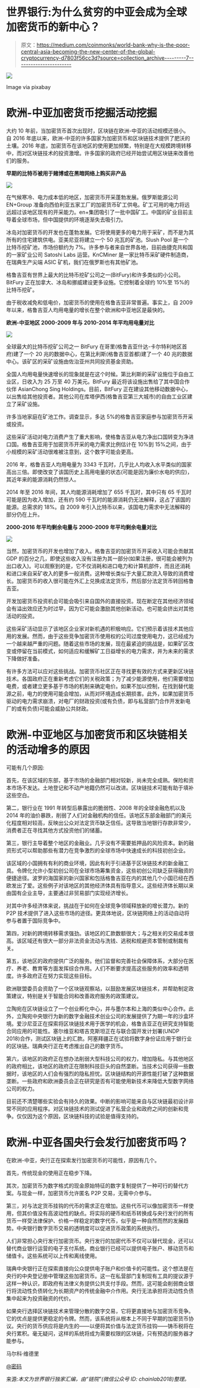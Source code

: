 # 世界银行:为什么贫穷的中亚会成为全球加密货币的新中心？

> 原文：<https://medium.com/coinmonks/world-bank-why-is-the-poor-central-asia-becoming-the-new-center-of-the-global-cryptocurrency-d7803f56cc3d?source=collection_archive---------7----------------------->

![](img/9b9220a27adc51075dcc3ff5b4f4e0c0.png)

Image via pixabay

# 欧洲-中亚加密货币挖掘活动挖掘

大约 10 年前，当加密货币首次出现时，区块链在欧洲-中亚的活动规模还很小。自 2016 年底以来，欧洲-中亚的许多国家为加密货币和区块链技术提供了肥沃的土壤。2016 年底，加密货币在该地区的使用更加频繁，特别是在大规模跨境转移中，而对区块链技术的投资激增。许多国家的政府已经开始尝试用区块链来改善他们的服务。

**早期的比特币被用于赌博或在黑暗网络上购买非产品**

![](img/464e2f347fbe2e66b8ca32c21e5e3e71.png)

在气候寒冷、电力成本低的地区，加密货币开采蓬勃发展。俄罗斯能源公司 EN+Group 准备向西伯利亚五家工厂的加密货币矿工供电。矿工可用的电力将远远超过该地区现有的开采能力。en+集团吸引了一批中国矿工。中国的矿业目前主导着全球市场，但中国提供的环境逐渐失去吸引力。

冰岛对加密货币的开发也在蓬勃发展。它将使用更多的电力用于采矿，而不是为其所有的住宅建筑供电。亚美尼亚将建立一个 50 兆瓦的矿池。Slush Pool 是一个比特币挖矿池，市场份额约为 7%。许多参与者来自世界各地，目前由捷克共和国的一家矿业公司 Satoshi Labs 运营。KnCMiner 是一家比特币采矿硬件制造商，在瑞典生产尖端 ASIC 矿机，我们在俄罗斯也有其他矿池。

格鲁吉亚有世界上最大的比特币挖矿公司之一(BitFury)和许多类似的小公司。BitFury 正在加拿大、冰岛和挪威建设更多设施。它控制着全球约 10%至 15%的比特币挖矿。

由于税收减免和低电价，加密货币的使用在格鲁吉亚非常普遍。事实上，自 2009 年以来，格鲁吉亚人均用电量的增长在整个欧洲和中亚地区是最快的。

**欧洲-中亚地区 2000-2009 年与 2010-2014 年平均用电量对比**

![](img/3f690e620f0357bc676c3e5a36634486.png)

全球最大的比特币挖矿公司之一 BitFury 在哥里(格鲁吉亚什达-卡尔特利地区首府)建了一个 20 兆的数据中心，在第比利斯(格鲁吉亚首都)建了一个 40 兆的数据中心。该矿区的采矿设施由佐治亚州共同投资基金资助。

全国人均用电量快速增长的现象就是在这个时候。第比利斯的采矿设施位于自由工业区，日收入为 25 万至 40 万美元。BitFury 最近将该设施出售给了其中国合作伙伴 AsianChong Sing Holdings。目前，BitFury 正在建设其他移动数据中心，以出售给其他投资者。其他公司在库塔伊西(格鲁吉亚第三大城市)的自由工业区建立了采矿设施。

许多当地家庭在矿池工作。调查显示，多达 5%的格鲁吉亚家庭参与加密货币开采或投资。

这些采矿活动对电力消费产生了重大影响，使格鲁吉亚从电力净出口国转变为净进口国。格鲁吉亚用于加密货币开采的电力需求比例估计在 10%到 15%之间，由于小规模的采矿活动很难被注意到，这个数字可能会更高。

2016 年，格鲁吉亚人均用电量为 3343 千瓦时，几乎比人均收入水平类似的国家高出三倍。即使改变了该国历史上高用电量的状态(可能是因为廉价水电的供应)，其近年来的能源消耗仍然惊人。

2014 年至 2016 年间，其人均能源消耗增加了 655 千瓦时，其中只有 65 千瓦时可能是因为收入增加，还有约 590 千瓦时的能源消耗仍无法解释，这占了该国的能源。总需求的 18%。自 2009 年引入比特币以来，该国电力需求中无法解释的部分仍在上升。

**2000-2016 年平均剩余电量与 2000-2009 年平均剩余电量对比**

![](img/5a1aa144fda9d8918d1bdf640f8eb852.png)

当然，加密货币的开发也增加了收入。格鲁吉亚的加密货币开采收入可能会贡献其 GDP 的百分之几，即使这些收入没有注册为其一部分(如果注册，很可能会被列为出口收入)。可以观察到的是，它不仅消耗和进口电力和计算机部件，而且还消耗和进口来自采矿收入的更多一般消费。这种增长类似于大量汇款流入导致的消费增长。加密货币的收入很可能在外汇上兑换成法定货币，然后部分法定货币转回格鲁吉亚。

开发加密货币投资机会可能会吸引来自国外的直接投资。现在断定在其他经济领域会有溢出效应还为时过早，因为它可能会激励其他创新活动，也可能会挤出对其他活动的投资。

这些采矿活动显示了该地区企业家对新机遇的积极响应。它们预示着该技术其他应用的发展。然而，由于这些竞争加密货币使用权的公司过度使用电力，这已经成为一个越来越严重的问题。随着这些市场的发展，现在最紧迫的挑战是，如果矿区改变或停留在当前模式，如何适应和缓解矿工日益增长的电力需求，并为未来的需求下降做好准备。

有许多方法可以应对这些挑战。加密货币社区正在寻找更有效的方式来更新区块链技术。各国政府正在重新考虑它们的关税政策；为了减少能源使用，他们需要增加电费，或者建立更多基于市场的机制来确定电价。如果不加以控制，在找到替代能源之前，电力的使用可能会增加，从而对环境造成长期损害。此外，如果加密货币驱动的电力需求崩溃，对电厂的财政投资(或有负债，即与私营部门合作开发新电厂的或有负债)可能会威胁公共财政。

# 欧洲-中亚地区与加密货币和区块链相关的活动增多的原因

可能有几个原因:

首先，在该区域的东部，基于市场的金融部门相对较新，尚未完全成熟。保险和资本市场不发达。土地登记和不动产地籍仍然可以改进。区块链技术可能有助于填补这些空白。

第二，银行业在 1991 年转型后暴露出的脆弱性、2008 年的全球金融危机以及 2014 年的油价暴跌，削弱了人们对金融机构的信任。该地区东部金融部门的美元化程度相对较高，反映出公众对法定货币缺乏信任。这导致当地银行存款非常少，消费者正在寻找其他方式投资他们的储蓄。

第三，银行主导着整个地区的金融业。几乎没有不需要抵押品的风险资本。新的融资形式可以帮助那些有潜力在竞争激烈的全球市场中快速成长的科技初创企业。

该区域的小国拥有有利的商业环境，因此有利于引进基于区块链技术的新金融工具。令牌化允许小型初创公司在全球市场筹集资金，这些初创公司缺乏获得融资的便捷途径。波罗的海国家的新兴国家和包括格鲁吉亚在内的其他几个小国已经在西欧发出了爱。这些例子对该地区的其他经济体具有指导意义。这些经济体长期以来由国有企业主导，主要通过非贸易部门实现经济增长。

对其中许多经济体来说，挑战在于如何在全球竞争领域释放新的增长潜力。新的 P2P 技术提供了进入这些市场的途径。更具体地说，区块链网络上的活动自动将参与者置于国际竞争中。

第四，对新的跨境转移需求强劲。该地区的汇款数额很大；与之相关的交易成本很高。该区域还有很大一部分非法资金流动与洗钱、逃税和规避资本管制或制裁有关。

第五，该地区的政府提供广泛的服务。他们监督和完善社会保障体系，大部分在医疗、养老、教育等方面发挥综合作用。人们不断要求提高这些服务的效率和透明度。许多政府正在努力实现这些目标。

欧洲联盟委员会资助了一个区块链观察站，以鼓励发展区块链技术，并帮助制定政策建议，特别是关于智能合同和改善政府服务的政策建议。

立陶宛在区块链设立了一个创业孵化中心，并与墨尔本和上海的类似中心合作。此外，立陶宛中央银行为新的数字金融技术创业公司的发展提供了为期一年的沙盒环境。爱沙尼亚正在探索将区块链技术用于医学的机会，格鲁吉亚正在研究支持智能合同应用的可能性。塞尔维亚和塔吉克斯坦正在与联合国开发计划署(UNDP 2018)合作，测试区块链上的汇款。阿塞拜疆正在试验将数字身份证应用于银行业的区块链。瑞典央行正在考虑推出自己的数字货币。

第六，该地区的政府正在想办法削弱大型科技公司的权力，增加隐私。与其他地区的政府相比，该地区的政府正在限制科技巨头的自然垄断。当技术公司获得一些数据时，该地区的人们会有强烈的隐私担忧。区块链结构的开源性能打破了这种数据垄断。一些政府和欧洲委员会正在研究是否有可能使用新技术来降低大型数字网络公司的权力。

目前还不清楚哪些实验会有持久的效果。中断的影响可能来自与区块链最初设计非常不同的应用程序。对区块链技术的测试促进了私营企业和政府之间的创新和竞争。仅仅因为这个原因，区块链科技的试验是值得支持的。

# 欧洲-中亚各国央行会发行加密货币吗？

在欧洲-中亚，央行正在探索发行加密货币的可能性，原因有几个。

首先，传统现金的使用正在稳步下降。

其次，加密货币为数字格式的现金原始特征的数字复制提供了一种可行的替代方案。与现金一样，加密货币允许匿名 P2P 交易，无需中介参与。

第三，对与法定货币挂钩的代币的需求正在增加。这些代币可以像加密货币一样使用，但其价值没有高波动性的缺点。将实际的硬币和纸币转换成与央行发行的所有货币一样受法律保护、价格一样稳定的数字代币，似乎是一种自然而然的发展趋势。中央银行数字货币交易的透明度可以促进货币政策的系统执行。

人们非常担心央行发行加密货币。央行发行的加密代币不仅可以替代现金，还可以替代商业银行运营的电子支付系统。商业银行已经可以提供电子账户、移动货币和储值卡。这些系统可以上传和离线使用。

瑞典中央银行正在探索直接向公众提供电子账户和价值卡的可能性。这个想法是在央行的中央登记册中管理这些加密货币。这一在私营部门复制现有工具的提议源于这样一种认识，即政府有法律义务提供公共支付手段。然而，这可能会削弱商业银行将流动性负债转化为长期资产的传统金融中介作用。央行无法承担将流动性负债集中起来为投资融资的代价。

如果央行选择区块链技术来管理分散的数字交易，它将更直接地与加密货币竞争。它的优点是提供更稳定的令牌。然而，该系统将从根本上不同于早期的加密货币协议。央行的货币供应将是内生的——以便将其价值与法定货币挂钩——铸币税将在央行累积。毫无疑问，这样的系统将成为需要权限的区块链，只有预选的服务器才能参与。

马尔科·维德里

[@密码](https://steemit.com/@cryptomarks)

来源:*本文为世界银行独家汇编，由“链院”(微信公众号 ID: chainlab2018)整理。*